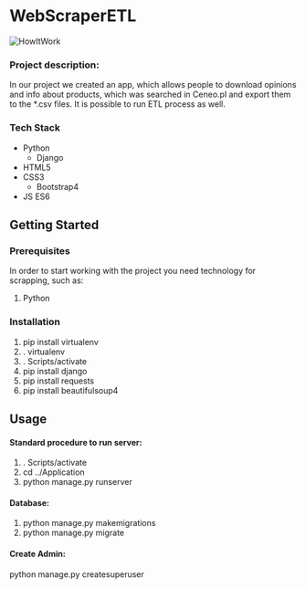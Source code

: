 # WebScraperETL
![HowItWork](https://github.com/kkasztann/WebScraperETL/blob/master/Documentation/howItWork.gif)
### Project description:
In our project we created an app, which allows people to download opinions and info about products, which was searched in Ceneo.pl and export them to the *.csv files. It is possible to run ETL process as well.

### Tech Stack
* Python
  * Django
* HTML5
* CSS3
  * Bootstrap4
* JS ES6

## Getting Started
### Prerequisites
In order to start working with the project you need technology for scrapping, such as:
1. Python

### Installation
1. pip install virtualenv
2. . virtualenv
3. . Scripts/activate
4. pip install django
5. pip install requests
6. pip install beautifulsoup4

## Usage
#### Standard procedure to run server:
1. . Scripts/activate
2. cd ../Application
3. python manage.py runserver
#### Database:
1. python manage.py makemigrations
2. python manage.py migrate
#### Create Admin:
python manage.py createsuperuser







